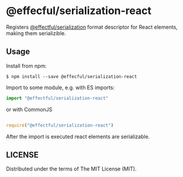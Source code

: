 # @effecful/serialization-react

Registers [@effectful/serialization](https://github.com/awto/effectfuljs/tree/master/packages/serialization)
format descriptor for React elements, making them serializible.

## Usage

Install from npm:

```
$ npm install --save @effecful/serialization-react
```

Import to some module, e.g. with ES imports:

```javascript
import "@effectful/serialization-react"
```

or with CommonJS

```javascript

require("@effectful/serialization-react")
```

After the import is executed react elements are serializable.

## LICENSE

Distributed under the terms of The MIT License (MIT).

